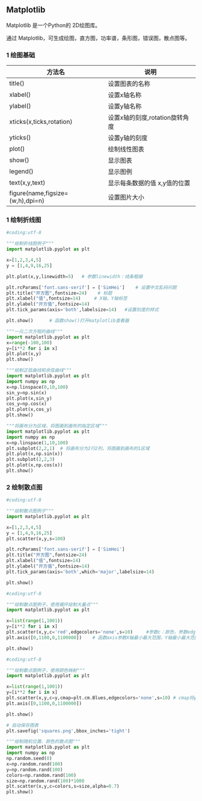 ## Matplotlib

Matplotlib 是一个Python的 2D绘图库。

通过 Matplotlib，可生成绘图，直方图，功率谱，条形图，错误图，散点图等。

### 1 绘图基础

| 方法名                           | 说明                           |
| -------------------------------- | ------------------------------ |
| title()                          | 设置图表的名称                 |
| xlabel()                         | 设置x轴名称                    |
| ylabel()                         | 设置y轴名称                    |
| xticks(x,ticks,rotation)         | 设置x轴的刻度,rotation旋转角度 |
| yticks()                         | 设置y轴的刻度                  |
| plot()                           | 绘制线性图表                   |
| show()                           | 显示图表                       |
| legend()                         | 显示图例                       |
| text(x,y,text)                   | 显示每条数据的值  x,y值的位置  |
| figure(name,figsize=(w,h),dpi=n) | 设置图片大小                   |



### 1 绘制折线图

```python
#coding:utf-8

"""绘制折线图例子"""
import matplotlib.pyplot as plt

x=[1,2,3,4,5]
y = [1,4,9,16,25]

plt.plot(x,y,linewidth=5)   # 参数linewidth：线条粗细

plt.rcParams['font.sans-serif'] = ['SimHei']    # 设置中文乱码问题
plt.title("开方图",fontsize=24)    # 标题
plt.xlabel("值",fontsize=14)     # X轴，Y轴标签
plt.ylabel("开方值",fontsize=14)
plt.tick_params(axis='both',labelsize=14)   #设置刻度的样式

plt.show()      # 函数show()打开matplotlib查看器
```



```python
"""一元二次方程的曲线"""
import matplotlib.pyplot as plt
x=range(-100,100)
y=[i**2 for i in x]
plt.plot(x,y)
plt.show()
```



```python
"""绘制正弦曲线和余弦曲线"""
import matplotlib.pyplot as plt
import numpy as np
x=np.linspace(0,10,100)
sin_y=np.sin(x)
plt.plot(x,sin_y)
cos_y=np.cos(x)
plt.plot(x,cos_y)
plt.show()
```



```python
"""将画布分为区域，将图画到画布的指定区域"""
import matplotlib.pyplot as plt
import numpy as np
x=np.linspace(1,10,100)
plt.subplot(2,2,1)  # 将画布分为2行2列，将图画到画布的1区域
plt.plot(x,np.sin(x))
plt.subplot(2,2,3)
plt.plot(x,np.cos(x))
plt.show()
```



### 2 绘制散点图

```python
#coding:utf-8

"""绘制散点图例子"""
import matplotlib.pyplot as plt

x=[1,2,3,4,5]
y = [1,4,9,16,25]
plt.scatter(x,y,s=100)

plt.rcParams['font.sans-serif'] = ['SimHei']
plt.title("开方图",fontsize=24)
plt.xlabel("值",fontsize=14)
plt.ylabel("开方值",fontsize=14)
plt.tick_params(axis='both',which='major',labelsize=14)

plt.show()
```



```python
#coding:utf-8

"""绘制散点图例子，使用循环绘制大量点"""
import matplotlib.pyplot as plt

x=list(range(1,1001))
y=[i**2 for i in x]
plt.scatter(x,y,c='red',edgecolors='none',s=10)     #参数c：颜色，参数edgecolors：黑色轮廊默认值none
plt.axis([0,1100,0,1100000])    # 函数axis参数X轴最小最大范围，Y轴最小最大范围

plt.show()
```



```python
#coding:utf-8

"""绘制散点图例子，使用颜色映射"""
import matplotlib.pyplot as plt

x=list(range(1,1001))
y=[i**2 for i in x]
plt.scatter(x,y,c=y,cmap=plt.cm.Blues,edgecolors='none',s=10) # cmap将y值较小设置浅蓝色，较大值设置为深蓝色
plt.axis([0,1100,0,1100000])

plt.show()
```



```python
# 自动保存图表
plt.savefig('squares.png',bbox_inches='tight')
```



```python
"""绘制随机位置、颜色的散点图"""
import matplotlib.pyplot as plt
import numpy as np
np.random.seed(0)
x=np.random.rand(100)
y=np.random.rand(100)
colors=np.random.rand(100)
size=np.random.rand(100)*1000
plt.scatter(x,y,c=colors,s=size,alpha=0.7)
plt.show()
```





